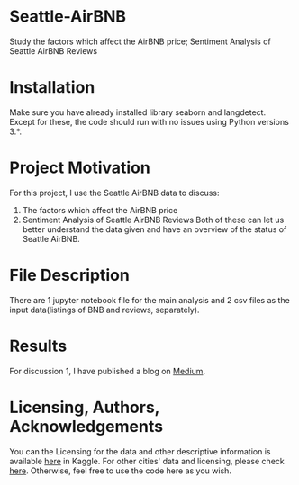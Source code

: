 # Seattle-AirBNB
Study the factors which affect the AirBNB price; Sentiment Analysis of Seattle AirBNB Reviews 

# Installation
Make sure you have already installed library seaborn and langdetect. Except for these, the code should run with no issues using Python versions 3.*.

# Project Motivation
For this project, I use the Seattle AirBNB data to discuss:
1. The factors which affect the AirBNB price
2. Sentiment Analysis of Seattle AirBNB Reviews
Both of these can let us better understand the data given and have an overview of the status of Seattle AirBNB.

# File Description
There are 1 jupyter notebook file for the main analysis and 2 csv files as the input data(listings of BNB and reviews, separately).

# Results
For discussion 1, I have published a blog on <a href="https://medium.com/@harrygky/what-factors-may-affect-airbnbs-price-4bc4bedf5563">Medium</a>.

# Licensing, Authors, Acknowledgements
You can the Licensing for the data and other descriptive information is available <a href="https://www.kaggle.com/airbnb/seattle/data">here</a> in Kaggle. For other cities' data and licensing, please check <a href="http://insideairbnb.com/get-the-data.html">here</a>. Otherwise, feel free to use the code here as you wish.
